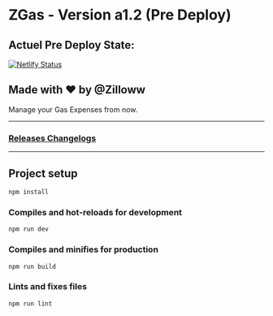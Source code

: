 # ZGas - Version a1.2 (Pre Deploy)

## Actuel Pre Deploy State:
[![Netlify Status](https://api.netlify.com/api/v1/badges/27455ad9-775a-4a2e-9b4b-7cd8029fa435/deploy-status)](https://app.netlify.com/sites/elaborate-faloodeh-2de71a/deploys)
## Made with :heart: by @Zilloww

Manage your Gas Expenses from now.

---

### [Releases Changelogs](https://github.com/ZillowwCode/ZGas/releases "Releases")

---

## Project setup

```
npm install
```

### Compiles and hot-reloads for development

```
npm run dev
```

### Compiles and minifies for production

```
npm run build
```

### Lints and fixes files

```
npm run lint
```
